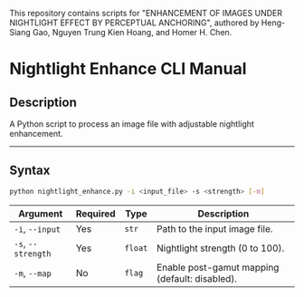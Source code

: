 This repository contains scripts for "ENHANCEMENT OF IMAGES UNDER NIGHTLIGHT EFFECT BY PERCEPTUAL
ANCHORING", authored by Heng-Siang Gao, Nguyen Trung Kien Hoang, and Homer H. Chen. 

# Nightlight Enhance CLI Manual

## Description
A Python script to process an image file with adjustable nightlight enhancement.

---

## Syntax
```bash
python nightlight_enhance.py -i <input_file> -s <strength> [-m]
```

| Argument               | Required | Type     | Description                                    |
|------------------------|----------|----------|------------------------------------------------|
| `-i`, `--input`        | Yes      | `str`    | Path to the input image file.                 |
| `-s`, `--strength`     | Yes      | `float`  | Nightlight strength (0 to 100).               |
| `-m`, `--map`          | No       | `flag`   | Enable post-gamut mapping (default: disabled).|

